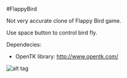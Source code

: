 #FlappyBird

Not very accurate clone of Flappy Bird game. 

Use space button to control bird fly.

Dependecies:
* OpenTK library: http://www.opentk.com/

![alt tag](https://raw.github.com/iodiot/FlappyBird/master/ScreenShots/1.png)